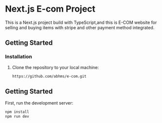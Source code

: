 # Next.js E-com Project

This is a Next.js project build with TypeScript,and this is E-COM website for selling and buying items with stripe and other payment method integrated.

## Getting Started


### Installation

1. Clone the repository to your local machine:

   ```bash
   https://github.com/abhms/e-com.git

## Getting Started

First, run the development server:

```bash
npm install
npm run dev
```